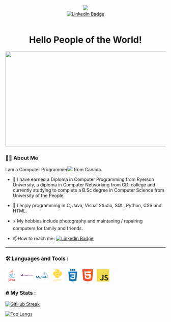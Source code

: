 <div id="header" align="center">
   <img src="https://media.giphy.com/media/klTeWcjw5ruOQ/giphy.gif" width="100"/>
  
  </div>
<div id="badges" align= "center">
  <a href="https://ca.linkedin.com/in/hoomanvahdat">
    <img src="https://img.shields.io/badge/LinkedIn----blue?style=for-the-badge&logo=linkedin&logoColor=white" alt="LinkedIn Badge"/>
</a>
   </div>
  <div id= "rest" align="center">
   
   
   
<img src= "https://komarev.com/ghpvc/?username=hoomanxo&style=flat-square&color=blue" alt=""/>
                                                                                                       
<h1>
Hello People of the World!

   
</h1>
</div>
<div align="center">
  <img src="https://media.giphy.com/media/dWesBcTLavkZuG35MI/giphy.gif" width="600" height="300"/>
</div>


### :man_technologist: About Me
I am a Computer Programmer<img src="https://media.giphy.com/media/WUlplcMpOCEmTGBtBW/giphy.gif" width="30"> from Canada.

- :telescope: I have earned a Diploma in Computer Programming from Ryerson University, a diploma in Computer Networking from CDI college and currently studying to complete a B.Sc degree in Computer Science from University of the People.
- :seedling: I enjoy programming in C, Java, Visual Studio, SQL, Python, CSS and HTML.

- :zap: My hobbies include photography and maintaning / repairing computers for family and friends.

- :mailbox:How to reach me: [![Linkedin Badge](https://img.shields.io/badge/-kakbar-blue?style=flat&logo=Linkedin&logoColor=white)](https://ca.linkedin.com/in/hoomanvahdat)
---
### :hammer_and_wrench: Languages and Tools :

<div>
  <img src="https://github.com/devicons/devicon/blob/master/icons/java/java-original-wordmark.svg" title="Java" alt="Java" width="40" height="40"/>&nbsp;
  <img src="https://github.com/devicons/devicon/blob/master/icons/visualstudio/visualstudio-plain-wordmark.svg" title="visual studio" alt="visual studio" width="40" height="40"/>&nbsp;
   <img src="https://github.com/devicons/devicon/blob/master/icons/mysql/mysql-plain-wordmark.svg" title="mysql" alt="mysql" width="40" height="40"/>&nbsp;
   <img src="https://github.com/devicons/devicon/blob/master/icons/python/python-plain-wordmark.svg" title="python" alt="python" width="40" height="40"/>&nbsp;
  <img src="https://github.com/devicons/devicon/blob/master/icons/css3/css3-plain-wordmark.svg"  title="CSS" alt="CSS" width="40" height="40"/>&nbsp;
  <img src="https://github.com/devicons/devicon/blob/master/icons/html5/html5-original.svg" title="HTML5" alt="HTML5" width="40" height="40"/>&nbsp;
  <img src="https://github.com/devicons/devicon/blob/master/icons/javascript/javascript-original.svg" title="JavaScript" alt="JavaScript" width="40" height="40"/>&nbsp;


### :fire: My Stats :
 [![GitHub Streak](http://github-readme-streak-stats.herokuapp.com?user=hoomanxo&date_format=M%20j%5B%2C%20Y%5D)](https://git.io/streak-stats)
   
[![Top Langs](https://github-readme-stats.vercel.app/api/top-langs/?username=hoomanxo&layout=compact)](https://github.com/hoomanxo/github-readme-stats)
   
